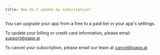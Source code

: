 ```yaml
---
title: How do I update my subscription?
---
```


You can upgrade your app from a free to a paid tier in your app's settings.

To update your billing or credit card information, please email support@xapp.ai

To cancel your subscription, please email our team at cancel@xapp.ai
